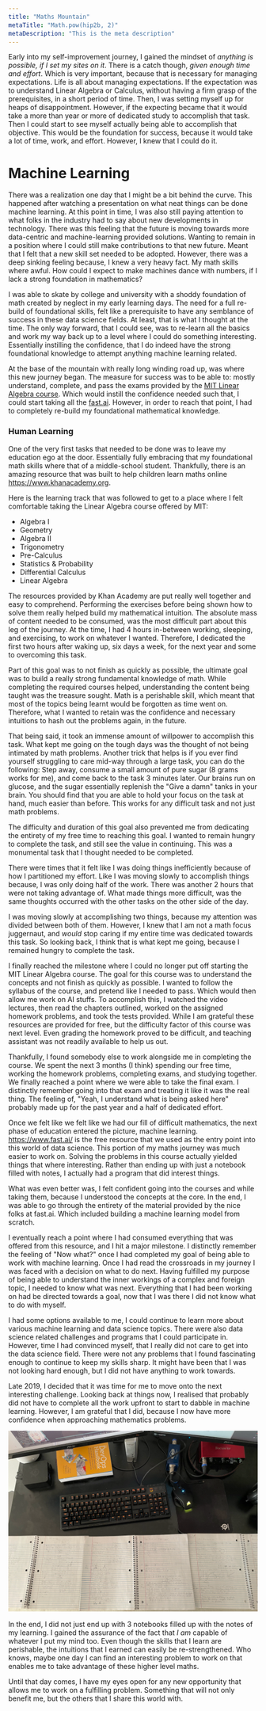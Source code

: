 ```yaml
---
title: "Maths Mountain"
metaTitle: "Math.pow(hip2b, 2)"
metaDescription: "This is the meta description"
---
```


Early into my self-improvement journey, I gained the mindset of _anything is possible, if I set my sites on it_. There
is a catch though, _given enough time and effort_. Which is very important, because that is necessary for managing
expectations. Life is all about managing expectations. If the expectation was to understand Linear Algebra or Calculus,
without having a firm grasp of the prerequisites, in a short period of time. Then, I was setting myself up for heaps of
disappointment. However, if the expecting became that it would take a more than year or more of dedicated study to
accomplish that task. Then I could start to see myself actually being able to accomplish that objective. This would be
the foundation for success, because it would take a lot of time, work, and effort. However, I knew that I could do it.

# Machine Learning

There was a realization one day that I might be a bit behind the curve. This happened after watching a presentation on
what neat things can be done machine learning. At this point in time, I was also still paying attention to what folks in
the industry had to say about new developments in technology. There was this feeling that the future is moving towards
more data-centric and machine-learning provided solutions. Wanting to remain in a position where I could still make
contributions to that new future. Meant that I felt that a new skill set needed to be adopted. However, there was a deep
sinking feeling because, I knew a very heavy fact. My math skills where awful. How could I expect to make machines dance
with numbers, if I lack a strong foundation in mathematics?

I was able to skate by college and university with a shoddy foundation of math created by neglect in my early learning
days. The need for a full re-build of foundational skills, felt like a prerequisite to have any semblance of success in
these data science fields. At least, that is what I thought at the time. The only way forward, that I could see, was to
re-learn all the basics and work my way back up to a level where I could do something interesting. Essentially
instilling the confidence, that I do indeed have the strong foundational knowledge to attempt anything machine learning
related.

At the base of the mountain with really long winding road up, was where this new journey began. The measure for success
was to be able to: mostly understand, complete, and pass the exams provided by
the [MIT Linear Algebra course](https://ocw.mit.edu/courses/mathematics/18-06-linear-algebra-spring-2010/). Which would
instill the confidence needed such that, I could start taking all the [fast.ai](https://www.fast.ai/). However, in order
to reach that point, I had to completely re-build my foundational mathematical knowledge.

### Human Learning

One of the very first tasks that needed to be done was to leave my education ego at the door. Essentially fully
embracing that my foundational math skills where that of a middle-school student. Thankfully, there is an amazing
resource that was built to help children learn maths online https://www.khanacademy.org.

Here is the learning track that was followed to get to a place where I felt comfortable taking the Linear Algebra course
offered by MIT:

- Algebra I
- Geometry
- Algebra II
- Trigonometry
- Pre-Calculus
- Statistics & Probability
- Differential Calculus
- Linear Algebra

The resources provided by Khan Academy are put really well together and easy to comprehend. Performing the exercises
before being shown how to solve them really helped build my mathematical intuition. The absolute mass of content needed
to be consumed, was the most difficult part about this leg of the journey. At the time, I had 4 hours in-between
working, sleeping, and exercising, to work on whatever I wanted. Therefore, I dedicated the first two hours after waking
up, six days a week, for the next year and some to overcoming this task.

Part of this goal was to not finish as quickly as possible, the ultimate goal was to build a really strong fundamental
knowledge of math. While completing the required courses helped, understanding the content being taught was the treasure
sought. Math is a perishable skill, which meant that most of the topics being learnt would be forgotten as time went on.
Therefore, what I wanted to retain was the confidence and necessary intuitions to hash out the problems again, in the
future.

That being said, it took an immense amount of willpower to accomplish this task. What kept me going on the tough days
was the thought of not being intimated by math problems. Another trick that helps is if you ever find yourself
struggling to care mid-way through a large task, you can do the following: Step away, consume a small amount of pure
sugar (8 grams works for me), and come back to the task 3 minutes later. Our brains run on glucose, and the sugar
essentially replenish the "Give a damn" tanks in your brain. You should find that you are able to hold your focus on the
task at hand, much easier than before. This works for any difficult task and not just math problems.

The difficulty and duration of this goal also prevented me from dedicating the entirety of my free time to reaching this
goal. I wanted to remain hungry to complete the task, and still see the value in continuing. This was a monumental task
that I thought needed to be completed.

There were times that it felt like I was doing things inefficiently because of how I partitioned my effort. Like I was
moving slowly to accomplish things because, I was only doing half of the work. There was another 2 hours that were not
taking advantage of. What made things more difficult, was the same thoughts occurred with the other tasks on the other
side of the day.

I was moving slowly at accomplishing two things, because my attention was divided between both of them. However, I knew
that I am not a math focus juggernaut, and _would_ stop caring if my entire time was dedicated towards this task. So
looking back, I think that is what kept me going, because I remained hungry to complete the task.

I finally reached the milestone where I could no longer put off starting the MIT Linear Algebra course. The goal for
this course was to understand the concepts and not finish as quickly as possible. I wanted to follow the syllabus of the
course, and pretend like I needed to pass. Which would then allow me work on AI stuffs. To accomplish this, I watched
the video lectures, then read the chapters outlined, worked on the assigned homework problems, and took the tests
provided. While I am grateful these resources are provided for free, but the difficulty factor of this course was next
level. Even grading the homework proved to be difficult, and teaching assistant was not readily available to help us
out.

Thankfully, I found somebody else to work alongside me in completing the course. We spent the next 3 months (I think)
spending our free time, working the homework problems, completing exams, and studying together. We finally reached a
point where we were able to take the final exam. I distinctly remember going into that exam and treating it like it was
the real thing. The feeling of, "Yeah, I understand what is being asked here" probably made up for the past year and a
half of dedicated effort.

Once we felt like we felt like we had our fill of difficult mathematics, the next phase of education entered the
picture, machine learning. https://www.fast.ai/ is the free resource that we used as the entry point into this world of
data science. This portion of my maths journey was much easier to work on. Solving the problems in this course actually
yielded things that where interesting. Rather than ending up with just a notebook filled with notes, I actually had a
program that did interest things.

What was even better was, I felt confident going into the courses and while taking them, because I understood the
concepts at the core. In the end, I was able to go through the entirety of the material provided by the nice folks at
fast.ai. Which included building a machine learning model from scratch.

I eventually reach a point where I had consumed everything that was offered from this resource, and I hit a major
milestone. I distinctly remember the feeling of "Now what?" once I had completed my goal of being able to work with
machine learning. Once I had read the crossroads in my journey I was faced with a decision on what to do next. Having
fulfilled my purpose of being able to understand the inner workings of a complex and foreign topic, I needed to know
what was next. Everything that I had been working on had be directed towards a goal, now that I was there I did not know
what to do with myself.

I had some options available to me, I could continue to learn more about various machine learning and data science
topics. There were also data science related challenges and programs that I could participate in. However, time I had
convinced myself, that I really did not care to get into the data science field. There were not any problems that I
found fascinating enough to continue to keep my skills sharp. It might have been that I was not looking hard enough, but
I did not have anything to work towards.

Late 2019, I decided that it was time for me to move onto the next interesting challenge. Looking back at things now, I
realised that probably did not have to complete all the work upfront to start to dabble in machine learning. However, I
am grateful that I did, because I now have more confidence when approaching mathematics problems.

![Filled Notebooks](../images/maffs.png)

In the end, I did not just end up with 3 notebooks filled up with the notes of my learning. I gained the assurance of
the fact that _I am_ capable of whatever I put my mind too. Even though the skills that I learn are perishable, the
intuitions that I earned can easily be re-strengthened. Who knows, maybe one day I can find an interesting problem to
work on that enables me to take advantage of these higher level maths.

Until that day comes, I have my eyes open for any new opportunity that allows me to work on a fulfilling problem.
Something that will not only benefit me, but the others that I share this world with.
